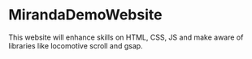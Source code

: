 # MirandaDemoWebsite
This website will enhance skills on HTML, CSS, JS and make aware of libraries like locomotive scroll and gsap.
